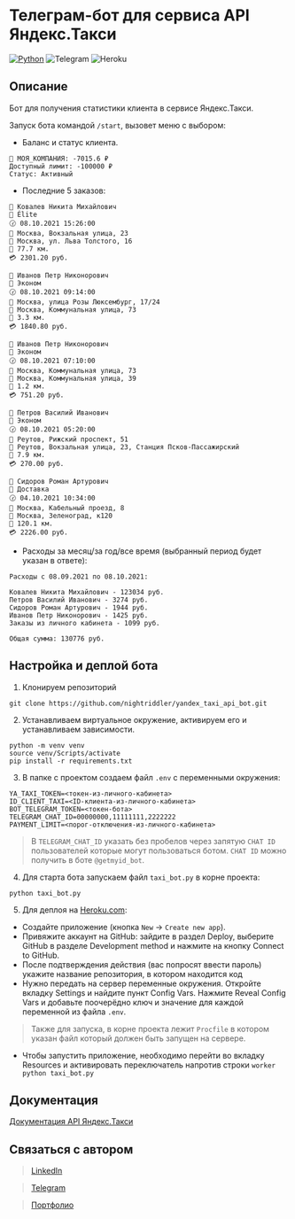 # Телеграм-бот для сервиса API Яндекс.Такси

[![Python](https://img.shields.io/badge/-Python-464646?style=flat-square&logo=Python)](https://www.python.org/)
![Telegram](https://img.shields.io/badge/Telegram-2CA5E0?style=flat-square&logo=telegram)
![Heroku](https://img.shields.io/badge/heroku-%23430098.svg?style=flat-square&logo=heroku&logoColor=white)

## Описание
Бот для получения статистики клиента в сервисе Яндекс.Такси. 

Запуск бота командой `/start`, вызовет меню с выбором:

- Баланс и статус клиента.

```
💼 МОЯ_КОМПАНИЯ: -7015.6 ₽
Доступный лимит: -100000 ₽
Статус: Активный
```

- Последние 5 заказов:

```
👤 Ковалев Никита Михайлович
🚕 Élite
🕝 08.10.2021 15:26:00
🛫 Москва, Вокзальная улица, 23
🛬 Москва, ул. Льва Толстого, 16
🧭 77.7 км.
💳 2301.20 руб.

👤 Иванов Петр Никонорович
🚕 Эконом
🕝 08.10.2021 09:14:00
🛫 Москва, улица Розы Люксембург, 17/24
🛬 Москва, Коммунальная улица, 73
🧭 3.3 км.
💳 1840.80 руб.

👤 Иванов Петр Никонорович
🚕 Эконом
🕝 08.10.2021 07:10:00
🛫 Москва, Коммунальная улица, 73
🛬 Москва, Коммунальная улица, 39
🧭 1.2 км.
💳 751.20 руб.

👤 Петров Василий Иванович
🚕 Эконом
🕝 08.10.2021 05:20:00
🛫 Реутов, Рижский проспект, 51
🛬 Реутов, Вокзальная улица, 23, Станция Псков-Пассажирский
🧭 7.9 км.
💳 270.00 руб.

👤 Сидоров Роман Артурович
🚕 Доставка
🕝 04.10.2021 10:34:00
🛫 Москва, Кабельный проезд, 8
🛬 Москва, Зеленоград, к120
🧭 120.1 км.
💳 2226.00 руб.
```

- Расходы за месяц/за год/все время (выбранный период будет указан в ответе):

```
Расходы с 08.09.2021 по 08.10.2021:

Ковалев Никита Михайлович - 123034 руб.
Петров Василий Иванович - 3274 руб.
Сидоров Роман Артурович - 1944 руб.
Иванов Петр Никонорович - 1425 руб.
Заказы из личного кабинета - 1099 руб.

Общая сумма: 130776 руб.
```

## Настройка и деплой бота
1. Клонируем репозиторий 
```
git clone https://github.com/nightriddler/yandex_taxi_api_bot.git
```
2. Устанавливаем виртуальное окружение, активируем его и устанавливаем зависимости.
```
python -m venv venv
source venv/Scripts/activate 
pip install -r requirements.txt
```
3. В папке с проектом создаем файл `.env` с переменными окружения:
```
YA_TAXI_TOKEN=<токен-из-личного-кабинета>
ID_CLIENT_TAXI=<ID-клиента-из-личного-кабинета>
BOT_TELEGRAM_TOKEN=<токен-бота>
TELEGRAM_CHAT_ID=00000000,11111111,2222222
PAYMENT_LIMIT=<порог-отключения-из-личного-кабинета>
```
>В `TELEGRAM_CHAT_ID` указать без пробелов через запятую `CHAT ID` пользователей которые могут пользоваться ботом. `CHAT ID` можно получить в боте `@getmyid_bot`.
4. Для старта бота запускаем файл `taxi_bot.py` в корне проекта: 
```
python taxi_bot.py
```
5. Для деплоя на [Heroku.com](https://heroku.com):
- Создайте приложение (кнопка `New` → `Create new app`).
- Привяжите аккаунт на GitHub: зайдите в раздел Deploy, выберите GitHub в разделе Development method и нажмите на кнопку Connect to GitHub.
- После подтверждения действия (вас попросят ввести пароль) укажите название репозитория, в котором находится код
- Нужно передать на сервер переменные окружения. Откройте вкладку Settings и найдите пункт Config Vars. Нажмите Reveal Config Vars и добавьте поочерёдно ключ и значение для каждой переменной из файла `.env`.
>Также для запуска, в корне проекта лежит `Procfile` в котором указан файл который должен быть запущен на сервере.
- Чтобы запустить приложение, необходимо перейти во вкладку Resources и активировать переключатель напротив строки `worker python taxi_bot.py`

## Документация
[Документация API Яндекс.Такси](https://yandex.ru/dev/taxi/doc/business-api/concepts/request-central.html)

## Связаться с автором
>[LinkedIn](http://linkedin.com/in/aizi)

>[Telegram](https://t.me/nightriddler)

>[Портфолио](https://github.com/nightriddler)